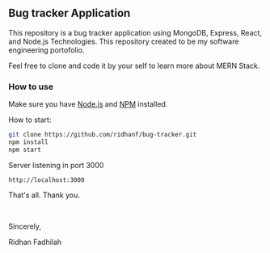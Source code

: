 ## Bug tracker Application

This repository is a bug tracker application using MongoDB, Express, React, and Node.js Technologies. This repository created to be my software engineering portofolio.

Feel free to clone and code it by your self to learn more about MERN Stack.

### How to use
Make sure you have [Node.js](https://nodejs.org/) and [NPM](https://www.npmjs.com/) installed.

How to start:
```sh
git clone https://github.com/ridhanf/bug-tracker.git
npm install
npm start
```

Server listening in port 3000
```
http://localhost:3000
``` 

That's all. Thank you.

&nbsp;

Sincerely,

Ridhan Fadhilah